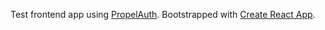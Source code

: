 Test frontend app using [PropelAuth](https://propelauth.com). Bootstrapped with [Create React App](https://github.com/facebook/create-react-app).
